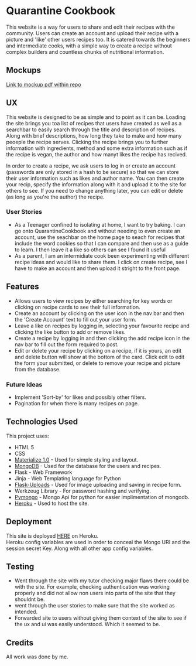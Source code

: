 # Quarantine Cookbook

This website is a way for users to share and edit their recipes with the community.
Users can create an account and upload their recipe with a picture and 'like' other users recipes too.
It is catered towards the beginners and intermediate cooks, with a simple way to create a recipe without complex builders 
and countless chunks of nutritional information.

## Mockups
[Link to mockup pdf within repo](../master/static/mockup/mock-ups.pdf)

## UX

This website is designed to be as simple and to point as it can be. Loading the site brings you toa list of recipes that users
have created as well as a searchbar to easily search through the title and description of recipes. Along with brief
descriptions, how long they take to make and how many peoeple the recipe serves. Clicking the recipe brings you to further information
with ingredients, method and some extra information such as if the recipe is vegan, the author and how manyt likes the recipe has recived.

In order to create a recipe, we ask users to log in or create an account (passwords are only stored in a hash to be secure) so that we can
store their user information such as likes and author name. You can then create your recip, specify the information along with it and upload
it to the site for others to see. If you need to change anything later, you can edit or delete (as long as you're the author) the recipe.

### User Stories
  * As a Teenager confined to isolating at home, I want to try baking. I can go onto QuarantineCookbook and without needing to even create
an account, use the seachbar on the home page to seach for recipes that include the word cookies so that I can compare and then use as
a guide to learn. I then leave it a like so others can see I found it useful
  * As a parent, I am an intermidiate cook been experimenting with different recipe ideas and would like to share them. I click on create
recipe, see I have to make an account and then upload it stright to the front page.

## Features

  * Allows users to view recipes by either searching for key words or clicking on recipe cards to see their full information.
  * Create an account by clicking on the user icon in the nav bar and then the 'Create Account' text to fill out your user form.
  * Leave a like on recipes by logging in, selecting your favourite recipe and clicking the like button to add or remove likes.
  * Create a recipe by logging in and then clicking the add recipe icon in the nav bar to fill out the form required to post.
  * Edit or delete your recipe by clicking on a recipe, if it is yours, an edit and delete button will show at the bottom of the card.
Click edit to edit the form your submitted, or delete to remove your recipe and picture from the database.

### Future Ideas
  * Implement 'Sort-by' for likes and possibly other filters.
  * Pagination for when there is many recipes on page.

## Technologies Used
This project uses:
  * HTML 5
  * CSS
  * [Materialize 1.0](https://materializecss.com/) - Used for simple styling and layout.
  * [MongoDB](https://www.mongodb.com/) - Used for the database for the users and recipes.
  * Flask - Web Framework
  * Jinja - Web Templating language for Python
  * [Flask-Uploads](https://github.com/maxcountryman/flask-uploads) - Used for image uploading and saving in recipe form.
  * Werkzeug Library - For password hashing and verifying.
  * [Pymongo](https://pymongo.readthedocs.io/) - Mongo Api for python for easier implimentation of mongodb.
  * [Heroku](https://heroku.com/) - Used to host the site.


## Deployment

This site is deployed [HERE](https://quarantinecookbook.herokuapp.com/) on Heroku.  
Heroku config variables are used in order to conceal the Mongo URI and the session secret Key. Along with all other app
config variables.

## Testing
  * Went through the site with my tutor checking major flaws there could be with the site. For example, checking authentication
  was working properly and did not allow non users into parts of the site that they shouldnt be.
  * went through the user stories to make sure that the site worked as intended.
  * Forwarded site to users without giving them context of the site to see if the ux and ui was easily understood. 
  Which it seemed to be.

## Credits
All work was done by me.
